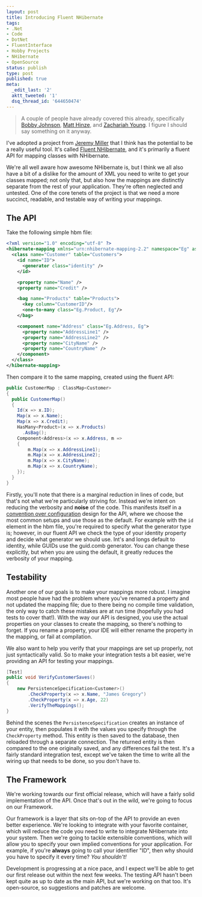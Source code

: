 ```yaml
---
layout: post
title: Introducing Fluent NHibernate
tags:
- .Net
- Code
- DotNet
- FluentInterface
- Hobby Projects
- NHibernate
- OpenSource
status: publish
type: post
published: true
meta:
  _edit_last: '2'
  aktt_tweeted: '1'
  dsq_thread_id: '644650474'
---
```

> A couple of people have already covered this already, specifically <a href="http://www.IAmNotMyself.com/2008/08/07/SkinningTheCatWithFluentNHibernate.aspx">Bobby Johnson</a>, <a href="http://mhinze.com/fluent-nhibernate-project/">Matt Hinze</a>, and <a href="http://zachariahyoung.com/zy/post/2008/08/fluent-nhibernate-for-creating-entity-mapping-files.aspx">Zachariah Young</a>. I figure I should say something on it anyway.

I've adopted a project from [Jeremy Miller](http://codebetter.com/blogs/jeremy.miller/) that I think has the potential to be a really useful tool. It's called [Fluent NHibernate](http://www.fluentnhibernate.org), and it's primarily a fluent API for mapping classes with NHibernate.

We're all well aware how awesome NHibernate is, but I think we all also have a bit of a dislike for the amount of XML you need to write to get your classes mapped; not only that, but also how the mappings are distinctly separate from the rest of your application. They're often neglected and untested. One of the core tenets of the project is that we need a more succinct, readable, and testable way of writing your mappings.

## The API

Take the following simple hbm file:

``` xml
<?xml version="1.0" encoding="utf-8" ?>
<hibernate-mapping xmlns="urn:nhibernate-mapping-2.2" namespace="Eg" assembly="Eg">
  <class name="Customer" table="Customers">
    <id name="ID">
      <generator class="identity" />
    </id>

    <property name="Name" />
    <property name="Credit" />

    <bag name="Products" table="Products">
      <key column="CustomerID"/>
      <one-to-many class="Eg.Product, Eg"/>
    </bag>

    <component name="Address" class="Eg.Address, Eg">
      <property name="AddressLine1" />
      <property name="AddressLine2" />
      <property name="CityName" />
      <property name="CountryName" />
    </component>
  </class>
</hibernate-mapping>
```

Then compare it to the same mapping, created using the fluent API:

``` csharp
public CustomerMap : ClassMap<Customer>
{
  public CustomerMap()
  {
    Id(x => x.ID);
    Map(x => x.Name);
    Map(x => x.Credit);
    HasMany<Product>(x => x.Products)
      .AsBag();
    Component<Address>(x => x.Address, m =>
    {  
        m.Map(x => x.AddressLine1);  
        m.Map(x => x.AddressLine2);  
        m.Map(x => x.CityName);  
        m.Map(x => x.CountryName);  
    });
  }
}
```

Firstly, you'll note that there is a marginal reduction in lines of code, but that's not what we're particularly striving for. Instead we're intent on reducing the verbosity and <strong>noise</strong> of the code. This manifests itself in a <a href="http://en.wikipedia.org/wiki/Convention_over_Configuration">convention over configuration</a> design for the API, where we choose the most common setups and use those as the default. For example with the <code>id</code> element in the hbm file, you're required to specify what the generator type is; however, in our fluent API we check the type of your identity property and decide what generator we should use. Int's and longs default to identity, while GUIDs use the guid.comb generator. You can change these explicitly, but when you are using the default, it greatly reduces the verbosity of your mapping.

## Testability

Another one of our goals is to make your mappings more robust. I imagine most people have had the problem where you've renamed a property and not updated the mapping file; due to there being no compile time validation, the only way to catch these mistakes are at run time (hopefully you had tests to cover that!). With the way our API is designed, you use the actual properties on your classes to create the mapping, so there's nothing to forget. If you rename a property, your IDE will either rename the property in the mapping, or fail at compilation.

We also want to help you verify that your mappings are set up properly, not just syntactically valid. So to make your 	integration tests a bit easier, we're providing an API for testing your mappings.
	
``` csharp
[Test]
public void VerifyCustomerSaves()
{
    new PersistenceSpecification<Customer>()
        .CheckProperty(x => x.Name, "James Gregory")
        .CheckProperty(x => x.Age, 22)
        .VerifyTheMappings();
}
```

Behind the scenes the <code>PersistenceSpecification</code> creates an instance of your entity, then populates it with the values you specify through the <code>CheckProperty</code> method. This entity is then saved to the database, then reloaded through a separate connection. The returned entity is then compared to the one originally saved, and any differences fail the test. It's a fairly standard integration test, except we've taken the time to write all the wiring up that needs to be done, so you don't have to.

## The Framework

We're working towards our first official release, which will have a fairly solid implementation of the API. Once that's out in the wild, we're going to focus on our Framework.
	
Our framework is a layer that sits on-top of the API to provide an even better experience. We're looking to integrate with your favorite container, which will reduce the code you need to write to integrate NHibernate into your system. Then we're going to tackle extensible conventions, which will allow you to specify your own implied conventions for your application. For example, if you're <strong>always</strong> going to call your identifier "ID", then why should you have to specify it every time? <em>You shouldn't!</em>

Development is progressing at a nice pace, and I expect we'll be able to get our first release out within the next few weeks. The testing API hasn't been kept quite as up to date as the main API, but we're working on that too. It's open-source, so suggestions and patches are welcome.